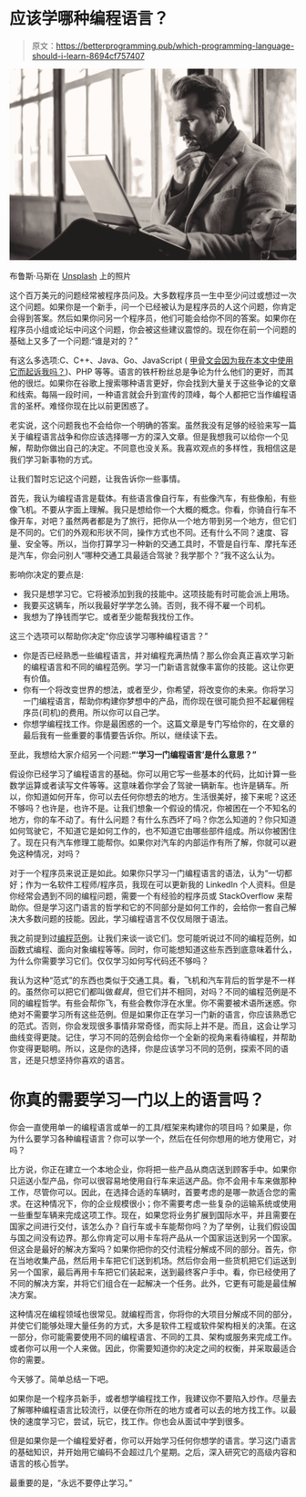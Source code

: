 # 应该学哪种编程语言？

> 原文：<https://betterprogramming.pub/which-programming-language-should-i-learn-8694cf757407>

![](img/928190493afc00ca080da1031ad7e82a.png)

布鲁斯·马斯在 [Unsplash](https://unsplash.com/search/photos/question?utm_source=unsplash&utm_medium=referral&utm_content=creditCopyText) 上的照片

这个百万美元的问题经常被程序员问及。大多数程序员一生中至少问过或想过一次这个问题。如果你是一个新手，问一个已经被认为是程序员的人这个问题，你肯定会得到答案。然后如果你问另一个程序员，他们可能会给你不同的答案。如果你在程序员小组或论坛中问这个问题，你会被这些建议震惊的。现在你在前一个问题的基础上又多了一个问题:“谁是对的？”

有这么多选项:C、C++、Java、Go、JavaScript ( [甲骨文会因为我在本文中使用它而起诉我吗？](https://www.theregister.co.uk/2018/04/18/oracle_ios_app_takedown_javascript/))、PHP 等等。语言的铁杆粉丝总是争论为什么他们的更好，而其他的很烂。如果你在谷歌上搜索哪种语言更好，你会找到大量关于这些争论的文章和线索。每隔一段时间，一种语言就会升到宣传的顶峰，每个人都把它当作编程语言的圣杯。难怪你现在比以前更困惑了。

老实说，这个问题我也不会给你一个明确的答案。虽然我没有足够的经验来写一篇关于编程语言战争和你应该选择哪一方的深入文章。但是我想我可以给你一个见解，帮助你做出自己的决定。不同意也没关系。我喜欢观点的多样性，我相信这是我们学习新事物的方式。

让我们暂时忘记这个问题，让我告诉你一些事情。

首先，我认为编程语言是载体。有些语言像自行车，有些像汽车，有些像船，有些像飞机。不要从字面上理解。我只是想给你一个大概的概念。你看，你骑自行车不像开车，对吧？虽然两者都是为了旅行，把你从一个地方带到另一个地方，但它们是不同的。它们的外观和形状不同，操作方式也不同。还有什么不同？速度、容量、安全等。所以，当你打算学习一种新的交通工具时，不管是自行车、摩托车还是汽车，你会问别人“哪种交通工具最适合驾驶？我学那个？”我不这么认为。

影响你决定的要点是:

*   我只是想学习它。它将被添加到我的技能中。这项技能有时可能会派上用场。
*   我要买这辆车，所以我最好学学怎么骑。否则，我不得不雇一个司机。
*   我想为了挣钱而学它。或者至少能帮我找份工作。

这三个选项可以帮助你决定“你应该学习哪种编程语言？”

*   你是否已经熟悉一些编程语言，并对编程充满热情？那么你会真正喜欢学习新的编程语言和不同的编程范例。学习一门新语言就像丰富你的技能。这让你更有价值。
*   你有一个将改变世界的想法，或者至少，你希望，将改变你的未来。你将学习一门编程语言，帮助你构建你梦想中的产品，而你现在很可能负担不起雇佣程序员(司机)的费用。所以你可以自己学。
*   你想学编程找工作。你是最困惑的一个。这篇文章是专门写给你的，在文章的最后我有一些重要的事情要告诉你。所以，继续读下去。

至此，我想给大家介绍另一个问题:**“‘学习一门编程语言’是什么意思？”**

假设你已经学习了编程语言的基础。你可以用它写一些基本的代码，比如计算一些数学运算或者读写文件等等。这意味着你学会了驾驶一辆新车。也许是辆车。所以，你知道如何开车，你可以去任何你想去的地方。生活很美好，接下来呢？这还不够吗？也许是，也许不是。让我们想象一个假设的情况，你被困在一个不知名的地方，你的车不动了。有什么问题？有什么东西坏了吗？你怎么知道的？你只知道如何驾驶它，不知道它是如何工作的，也不知道它由哪些部件组成。所以你被困住了。现在只有汽车修理工能帮你。如果你对汽车的内部运作有所了解，你就可以避免这种情况，对吗？

对于一个程序员来说正是如此。如果你只学习一门编程语言的语法，认为“一切都好；作为一名软件工程师/程序员，我现在可以更新我的 LinkedIn 个人资料。但是你经常会遇到不同的编程问题，需要一个有经验的程序员或 StackOverflow 来帮助你。但是学习这门语言的哲学和它的不同部分是如何工作的，会给你一套自己解决大多数问题的技能。因此，学习编程语言不仅仅局限于语法。

我之前提到过[编程范例](https://en.wikipedia.org/wiki/Programming_paradigm)。让我们来谈一谈它们。您可能听说过不同的编程范例，如函数式编程、面向对象编程等等。同时，你可能想知道这些东西到底意味着什么，为什么你需要学习它们。仅仅学习如何写代码还不够吗？

我认为这种“范式”的东西也类似于交通工具。看，飞机和汽车背后的哲学是不一样的。虽然你可以把它们都叫做*载具*，但它们并不相同，对吗？不同的编程范例是不同的编程哲学。有些会帮你飞，有些会教你浮在水里。你不需要被术语所迷惑。你绝对不需要学习所有这些范例。但是如果你正在学习一门新的语言，你应该熟悉它的范式。否则，你会发现很多事情非常奇怪，而实际上并不是。而且，这会让学习曲线变得更陡。记住，学习不同的范例会给你一个全新的视角来看待编程，并帮助你变得更聪明。所以，这是你的选择，你是应该学习不同的范例，探索不同的语言，还是只想坚持你喜欢的语言。

# **你真的需要学习一门以上的语言吗？**

你会一直使用单一的编程语言或单一的工具/框架来构建你的项目吗？如果是，你为什么要学习各种编程语言？你可以学一个，然后在任何你想用的地方使用它，对吗？

比方说，你正在建立一个本地企业，你将把一些产品从商店送到顾客手中。如果你只运送小型产品，你可以很容易地使用自行车来运送产品。你不会用卡车来做那种工作，尽管你可以。因此，在选择合适的车辆时，首要考虑的是哪一款适合您的需求。在这种情况下，你的企业规模很小；你不需要考虑一些复杂的运输系统或使用一些重型车辆来完成这项工作。现在，如果您将业务扩展到国际水平，并且需要在国家之间进行交付，该怎么办？自行车或卡车能帮你吗？为了举例，让我们假设国与国之间没有边界。那么你肯定可以用卡车将产品从一个国家运送到另一个国家。但这会是最好的解决方案吗？如果你把你的交付流程分解成不同的部分。首先，你在当地收集产品，然后用卡车把它们送到机场。然后你会用一些货机把它们运送到另一个国家，最后再用卡车把它们装起来，送到最终客户手中。看，你已经使用了不同的解决方案，并将它们组合在一起解决一个任务。此外，它更有可能是最佳解决方案。

这种情况在编程领域也很常见。就编程而言，你将你的大项目分解成不同的部分，并使它们能够处理大量任务的方式，大多是软件工程或软件架构相关的决策。在这一部分，你可能需要使用不同的编程语言、不同的工具、架构或服务来完成工作。或者你可以用一个人来做。因此，你需要知道你的决定之间的权衡，并采取最适合你的需要。

今天够了。简单总结一下吧。

如果你是一个程序员新手，或者想学编程找工作，我建议你不要陷入炒作。尽量去了解哪种编程语言比较流行，以便在你所在的地方或者可以去的地方找工作。以最快的速度学习它，尝试，玩它，找工作。你也会从面试中学到很多。

但是如果你是一个编程爱好者，你可以开始学习任何你想学的语言。学习这门语言的基础知识，并开始用它编码不会超过几个星期。之后，深入研究它的高级内容和语言的核心哲学。

最重要的是，“永远不要停止学习。”